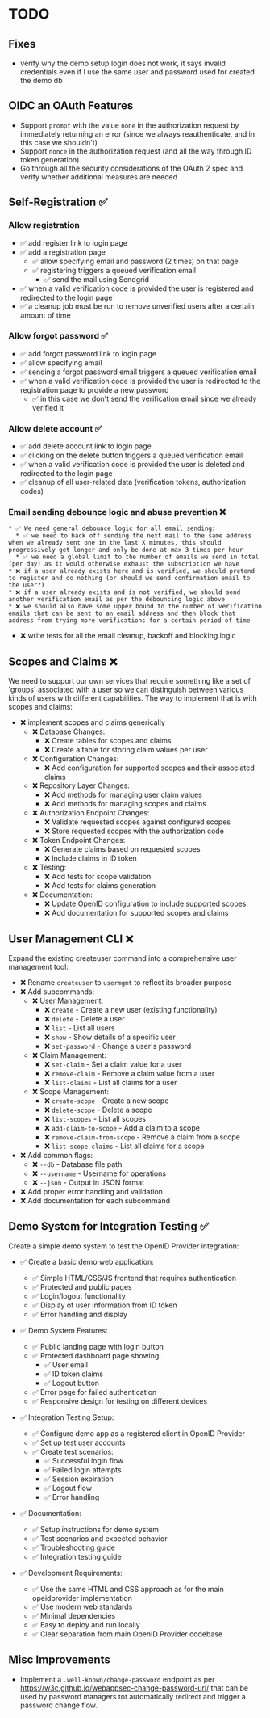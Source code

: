 # TODO

## Fixes

  * verify why the demo setup login does not work, it says invalid credentials even if I use the same user and password used for created the demo db

## OIDC an OAuth Features

  * Support `prompt` with the value `none` in the authorization request by immediately returning an error (since we always reauthenticate, and in this case we shouldn't)
  * Support `nonce` in the authorization request (and all the way through ID token generation)
  * Go through all the security considerations of the OAuth 2 spec and verify whether additional measures are needed

## Self-Registration ✅

### Allow **registration**
  * ✅ add register link to login page
  * ✅ add a registration page
    * ✅ allow specifying email and password (2 times) on that page
    * ✅ registering triggers a queued verification email
      * ✅ send the mail using Sendgrid
  * ✅ when a valid verification code is provided the user is registered and redirected to the login page
  * ✅ a cleanup job must be run to remove unverified users after a certain amount of time

### Allow **forgot password** ✅
  * ✅ add forgot password link to login page
  * ✅ allow specifying email
  * ✅ sending a forgot password email triggers a queued verification email
  * ✅ when a valid verification code is provided the user is redirected to the registration page to provide a new password
    * ✅ in this case we don't send the verification email since we already verified it

### Allow **delete account** ✅
  * ✅ add delete account link to login page
  * ✅ clicking on the delete button triggers a queued verification email
  * ✅ when a valid verification code is provided the user is deleted and redirected to the login page
  * ✅ cleanup of all user-related data (verification tokens, authorization codes)

### Email sending debounce logic and abuse prevention ❌
	* ✅ We need general debounce logic for all email sending:
	  * ✅ we need to back off sending the next mail to the same address when we already sent one in the last X minutes, this should progressively get longer and only be done at max 3 times per hour
	  * ✅ we need a global limit to the number of emails we send in total (per day) as it would otherwise exhaust the subscription we have
	* ❌ if a user already exists here and is verified, we should pretend to register and do nothing (or should we send confirmation email to the user?)
	* ❌ if a user already exists and is not verified, we should send another verification email as per the debouncing logic above
	* ❌ we should also have some upper bound to the number of verification emails that can be sent to an email address and then block that address from trying more verifications for a certain period of time
  * ❌ write tests for all the email cleanup, backoff and blocking logic

## Scopes and Claims ❌

We need to support our own services that require something like a set of 'groups' associated with a user so we can distinguish between various kinds of users with different capabilities. The way to implement that is with scopes and claims:

* ❌ implement scopes and claims generically
  * ❌ Database Changes:
    * ❌ Create tables for scopes and claims
    * ❌ Create a table for storing claim values per user
  * ❌ Configuration Changes:
    * ❌ Add configuration for supported scopes and their associated claims
  * ❌ Repository Layer Changes:
    * ❌ Add methods for managing user claim values
    * ❌ Add methods for managing scopes and claims
  * ❌ Authorization Endpoint Changes:
    * ❌ Validate requested scopes against configured scopes
    * ❌ Store requested scopes with the authorization code
  * ❌ Token Endpoint Changes:
    * ❌ Generate claims based on requested scopes
    * ❌ Include claims in ID token
  * ❌ Testing:
    * ❌ Add tests for scope validation
    * ❌ Add tests for claims generation
  * ❌ Documentation:
    * ❌ Update OpenID configuration to include supported scopes
    * ❌ Add documentation for supported scopes and claims

## User Management CLI ❌

Expand the existing createuser command into a comprehensive user management tool:

* ❌ Rename `createuser` to `usermgmt` to reflect its broader purpose
* ❌ Add subcommands:
  * ❌ User Management:
    * ❌ `create` - Create a new user (existing functionality)
    * ❌ `delete` - Delete a user
    * ❌ `list` - List all users
    * ❌ `show` - Show details of a specific user
    * ❌ `set-password` - Change a user's password
  * ❌ Claim Management:
    * ❌ `set-claim` - Set a claim value for a user
    * ❌ `remove-claim` - Remove a claim value from a user
    * ❌ `list-claims` - List all claims for a user
  * ❌ Scope Management:
    * ❌ `create-scope` - Create a new scope
    * ❌ `delete-scope` - Delete a scope
    * ❌ `list-scopes` - List all scopes
    * ❌ `add-claim-to-scope` - Add a claim to a scope
    * ❌ `remove-claim-from-scope` - Remove a claim from a scope
    * ❌ `list-scope-claims` - List all claims for a scope
* ❌ Add common flags:
  * ❌ `--db` - Database file path
  * ❌ `--username` - Username for operations
  * ❌ `--json` - Output in JSON format
* ❌ Add proper error handling and validation
* ❌ Add documentation for each subcommand

## Demo System for Integration Testing ✅

Create a simple demo system to test the OpenID Provider integration:

* ✅ Create a basic demo web application:
  * ✅ Simple HTML/CSS/JS frontend that requires authentication
  * ✅ Protected and public pages
  * ✅ Login/logout functionality
  * ✅ Display of user information from ID token
  * ✅ Error handling and display

* ✅ Demo System Features:
  * ✅ Public landing page with login button
  * ✅ Protected dashboard page showing:
    * ✅ User email
    * ✅ ID token claims
    * ✅ Logout button
  * ✅ Error page for failed authentication
  * ✅ Responsive design for testing on different devices

* ✅ Integration Testing Setup:
  * ✅ Configure demo app as a registered client in OpenID Provider
  * ✅ Set up test user accounts
  * ✅ Create test scenarios:
    * ✅ Successful login flow
    * ✅ Failed login attempts
    * ✅ Session expiration
    * ✅ Logout flow
    * ✅ Error handling

* ✅ Documentation:
  * ✅ Setup instructions for demo system
  * ✅ Test scenarios and expected behavior
  * ✅ Troubleshooting guide
  * ✅ Integration testing guide

* ✅ Development Requirements:
  * ✅ Use the same HTML and CSS approach as for the main opeidprovider implementation
  * ✅ Use modern web standards
  * ✅ Minimal dependencies
  * ✅ Easy to deploy and run locally
  * ✅ Clear separation from main OpenID Provider codebase


## Misc Improvements

  * Implement a `.well-known/change-password` endpoint as per <https://w3c.github.io/webappsec-change-password-url/> that can be used by password managers tot automatically redirect and trigger a password change flow.
  